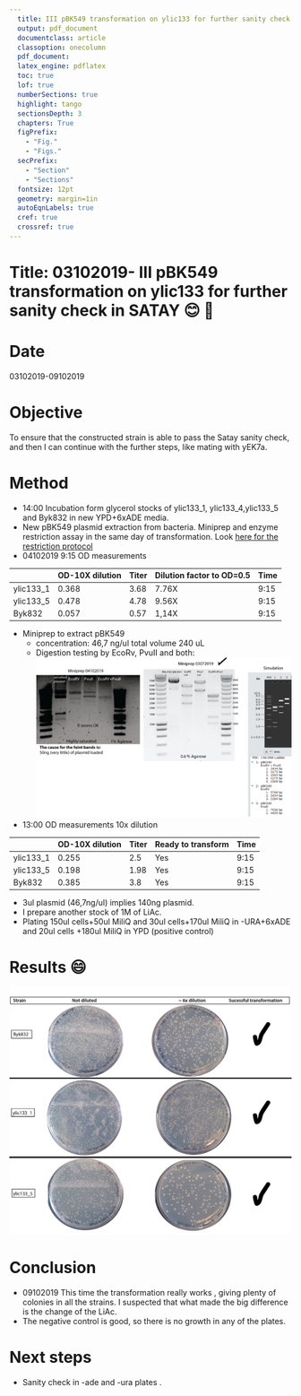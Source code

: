 ```yaml
---
  title: III pBK549 transformation on ylic133 for further sanity check in SATAY
  output: pdf_document
  documentclass: article
  classoption: onecolumn
  pdf_document:
  latex_engine: pdflatex
  toc: true
  lof: true
  numberSections: true
  highlight: tango
  sectionsDepth: 3
  chapters: True
  figPrefix:
    - "Fig."
    - "Figs."
  secPrefix:
    - "Section"
    - "Sections"
  fontsize: 12pt
  geometry: margin=1in
  autoEqnLabels: true
  cref: true
  crossref: true
---
```



# Title: 03102019- III pBK549 transformation on ylic133 for further sanity check in SATAY :blush: :punch:

# Date
03102019-09102019

# Objective
To ensure that the constructed strain is able to pass the Satay sanity check, and then I can continue with the further steps, like mating with yEK7a.

# Method
- 14:00 Incubation form glycerol stocks of ylic133_1, ylic133_4,ylic133_5 and Byk832 in new YPD+6xADE media.
- New pBK549 plasmid extraction from bacteria. Miniprep and enzyme restriction assay in the same day of transformation. Look [here for the restriction protocol](../2019-07/2019-07-04_Exp_pBK549_digestion_plasmid.md)
- 04102019 9:15 OD measurements

|   | OD-10X dilution |Titer   |Dilution factor to OD=0.5   |Time|
|---|---|---|---|---|
| ylic133_1  |0.368  | 3.68  | 7.76X  | 9:15 |
| ylic133_5 |0.478  | 4.78  | 9.56X | 9:15 |
| Byk832  |0.057| 0.57  | 1,14X  | 9:15 |
- Miniprep to extract pBK549
  - concentration: 46,7 ng/ul total volume 240 uL
  - Digestion testing by EcoRv, PvuII and both:
   ![](../images/04102019-digestion-pattern-pbk549-faint-bands-seems-OK.png)
- 13:00 OD measurements 10x dilution

|   | OD-10X dilution |Titer   |Ready to transform   |Time|
|---|---|---|---|---|
| ylic133_1  |0.255  | 2.5  | Yes  | 9:15 |
| ylic133_5 |0.198  | 1.98  | Yes | 9:15 |
| Byk832  |0.385| 3.8  | Yes  | 9:15 |

- 3ul plasmid (46,7ng/ul) implies 140ng plasmid.
- I prepare another stock of 1M of LiAc.
- Plating 150ul cells+50ul MiliQ and 30ul cells+170ul MiliQ in -URA+6xADE and 20ul cells +180ul MiliQ in YPD (positive control)
# Results :smile:
![](../images/09102019-pbk549-succesful-trasformation-all-strains.png)
# Conclusion
- 09102019 This time the transformation really works , giving plenty of colonies in all the strains. I suspected that what made the big difference is the change of the LiAc.
- The negative control is good, so there is no growth in any of the plates.

# Next steps
- Sanity check in -ade and -ura plates .
